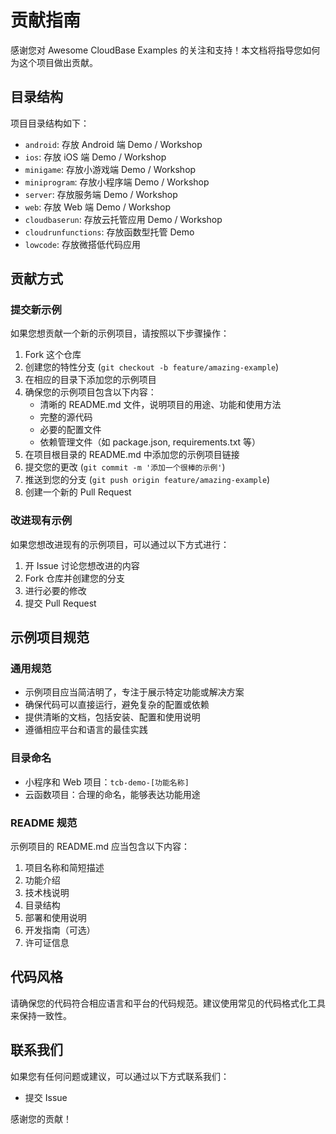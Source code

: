 # 贡献指南

感谢您对 Awesome CloudBase Examples 的关注和支持！本文档将指导您如何为这个项目做出贡献。

## 目录结构

项目目录结构如下：

- `android`: 存放 Android 端 Demo / Workshop
- `ios`: 存放 iOS 端 Demo / Workshop
- `minigame`: 存放小游戏端 Demo / Workshop
- `miniprogram`: 存放小程序端 Demo / Workshop
- `server`: 存放服务端 Demo / Workshop
- `web`: 存放 Web 端 Demo / Workshop
- `cloudbaserun`: 存放云托管应用 Demo / Workshop
- `cloudrunfunctions`: 存放函数型托管 Demo
- `lowcode`: 存放微搭低代码应用

## 贡献方式

### 提交新示例

如果您想贡献一个新的示例项目，请按照以下步骤操作：

1. Fork 这个仓库
2. 创建您的特性分支 (`git checkout -b feature/amazing-example`)
3. 在相应的目录下添加您的示例项目
4. 确保您的示例项目包含以下内容：
   - 清晰的 README.md 文件，说明项目的用途、功能和使用方法
   - 完整的源代码
   - 必要的配置文件
   - 依赖管理文件（如 package.json, requirements.txt 等）
5. 在项目根目录的 README.md 中添加您的示例项目链接 
6. 提交您的更改 (`git commit -m '添加一个很棒的示例'`)
7. 推送到您的分支 (`git push origin feature/amazing-example`)
8. 创建一个新的 Pull Request

### 改进现有示例

如果您想改进现有的示例项目，可以通过以下方式进行：

1. 开 Issue 讨论您想改进的内容
2. Fork 仓库并创建您的分支
3. 进行必要的修改
4. 提交 Pull Request

## 示例项目规范

### 通用规范

- 示例项目应当简洁明了，专注于展示特定功能或解决方案
- 确保代码可以直接运行，避免复杂的配置或依赖
- 提供清晰的文档，包括安装、配置和使用说明
- 遵循相应平台和语言的最佳实践

### 目录命名

- 小程序和 Web 项目：`tcb-demo-[功能名称]`
- 云函数项目：合理的命名，能够表达功能用途

### README 规范

示例项目的 README.md 应当包含以下内容：

1. 项目名称和简短描述
2. 功能介绍
3. 技术栈说明
4. 目录结构
5. 部署和使用说明
6. 开发指南（可选）
7. 许可证信息

## 代码风格

请确保您的代码符合相应语言和平台的代码规范。建议使用常见的代码格式化工具来保持一致性。

## 联系我们

如果您有任何问题或建议，可以通过以下方式联系我们：

- 提交 Issue

感谢您的贡献！ 